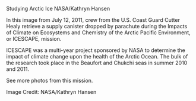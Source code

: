 Studying Arctic Ice 
 NASA/Kathryn Hansen

In this image from July 12, 2011, crew from the U.S. Coast Guard Cutter Healy retrieve a supply canister dropped by parachute during the Impacts of Climate on Ecosystems and Chemistry of the Arctic Pacific Environment, or ICESCAPE, mission.

ICESCAPE was a multi-year project sponsored by NASA to determine the impact of climate change upon the health of the Arctic Ocean. The bulk of the research took place in the Beaufort and Chukchi seas in summer 2010 and 2011.

See more photos from this mission.

Image Credit: NASA/Kathryn Hansen